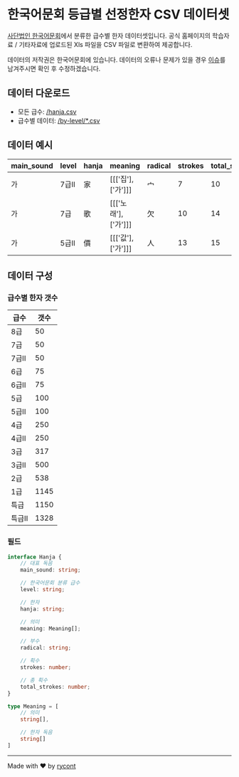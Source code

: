 # 한국어문회 등급별 선정한자 CSV 데이터셋

[사단법인 한국어문회](https://www.hanja.re.kr/)에서 분류한 급수별 한자 데이터셋입니다. 공식 홈페이지의 학습자료 / 기타자료에 업로드된 Xls 파일을 CSV 파일로 변환하여 제공합니다.

데이터의 저작권은 한국어문회에 있습니다. 데이터의 오류나 문제가 있을 경우 [이슈](https://github.com/rycont/hanja-grade-dataset/issues)를 남겨주시면 확인 후 수정하겠습니다.

## 데이터 다운로드

- 모든 급수: [/hanja.csv](https://github.com/rycont/hanja-grade-dataset/blob/main/hanja.csv)
- 급수별 데이터: [/by-level/*.csv](https://github.com/rycont/hanja-grade-dataset/blob/main/by-level)

## 데이터 예시

| main_sound | level | hanja | meaning | radical | strokes | total_strokes |
|------------|-------|-------|---------|---------|---------|---------------|
| 가         | 7급Ⅱ  | 家    | [[['집'], ['가']]] | 宀     | 7       | 10            |
| 가         | 7급   | 歌    | [[['노래'], ['가']]] | 欠   | 10      | 14            |
| 가         | 5급Ⅱ  | 價    | [[['값'], ['가']]] | 人     | 13      | 15            |

## 데이터 구성

### 급수별 한자 갯수

| 급수 | 갯수 |
|-----|------|
| 8급 | 50   |
| 7급 | 50   |
| 7급Ⅱ | 50   |
| 6급 | 75   |
| 6급Ⅱ | 75   |
| 5급 | 100  |
| 5급Ⅱ | 100  |
| 4급 | 250  |
| 4급Ⅱ | 250  |
| 3급 | 317  |
| 3급Ⅱ | 500  |
| 2급 | 538  |
| 1급 | 1145 |
| 특급 | 1150 |
| 특급Ⅱ | 1328 |

### 필드

```typescript
interface Hanja {
    // 대표 독음
    main_sound: string;

    // 한국어문회 분류 급수
    level: string;

    // 한자
    hanja: string;

    // 의미
    meaning: Meaning[];

    // 부수
    radical: string;

    // 획수
    strokes: number;

    // 총 획수
    total_strokes: number;
}

type Meaning = [
    // 의미
    string[],

    // 한자 독음
    string[]
]
```

---

Made with ❤️ by [rycont](https://bento.me/3)
